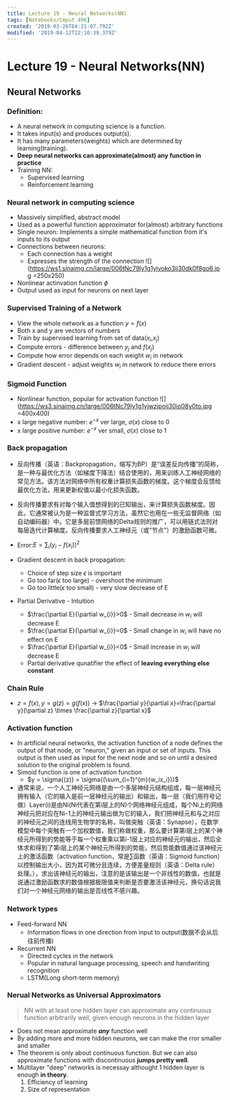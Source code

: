 ```yaml
---
title: Lecture 19 - Neural Networks(NN)
tags: [Notebooks/Cmput 496]
created: '2019-03-26T04:21:07.792Z'
modified: '2019-04-12T22:10:39.379Z'
---
```


# Lecture 19 - Neural Networks(NN)
## Neural Networks
### Definition:
  * A neural network in computing science is a function. 
  * It takes input(s) and produces output(s).
  * It has many parameters(weights) which are determined by learning(training).
  * **Deep neural networks can approximate(almost) any function in practice**
  * Training NN:
    * Supervised learning
    * Reinforcement learning

### Neural network in computing science
  * Massively simplified, abstract model
  * Used as a powerful function approximator for(almost) arbitrary functions
  * Single neuron: Implements a simple mathematical function from it's inputs to its output
  * Connections between neurons:
    * Each connection has a weight
    * Expresses the strength of the connection
    ![](https://ws1.sinaimg.cn/large/006tNc79ly1g1yjvoko3ij30dk0f8go6.jpg =250x250)
  * Nonlinear actinvation function $\phi$
  * Output used as input for neurons on next layer

### Supervised Training of a Network
  * View the whole network as a function $y=f(x)$
  * Both x and y are vectors of numbers
  * Train by supervised learning from set of data($x_i$,$x_j$)
  * Compute errors - difference between $y_j$ and $f(x_j)$
  * Compute how error depends on each weight $w_i$ in network
  * Gradient descent - adjust weights $w_i$ in network to reduce there errors

### Sigmoid Function
  * Nonlinear function, popular for activation function
  ![](https://ws3.sinaimg.cn/large/006tNc79ly1g1yjwzjpoij30io08y0to.jpg =400x400)
  * x large negative number: $e^{-x}$ ver large, $\sigma{(x)}$ close to 0
  * x large positive number: $e^{-x}$ ver small, $\sigma{(x)}$ close to 1

### Back propagation
  * 反向传播（英语：Backpropagation，缩写为BP）是“误差反向传播”的简称，是一种与最优化方法（如梯度下降法）结合使用的，用来训练人工神经网络的常见方法。该方法对网络中所有权重计算损失函数的梯度。这个梯度会反馈给最优化方法，用来更新权值以最小化损失函数。

  * 反向传播要求有对每个输入值想得到的已知输出，来计算损失函数梯度。因此，它通常被认为是一种监督式学习方法，虽然它也用在一些无监督网络（如自动编码器）中。它是多层前馈网络的Delta规则的推广，可以用链式法则对每层迭代计算梯度。反向传播要求人工神经元（或“节点”）的激励函数可微。

  * Error:$E=\sum_{i}\left(y_{i}-f\left(x_{i}\right)\right)^{2}$

  * Gradient descent in back propagation:
    * Choice of step size $\epsilon$ is important
    * Go too far($\epsilon$ too large) - overshoot the minimum
    * Go too little($\epsilon$ too small) - very slow decrease of E
  * Partial Derivative - Intuition
    * $\frac{\partial E}{\partial w_{i}}>0$ - Small decrease in $w_i$ will decrease E
    * $\frac{\partial E}{\partial w_{i}}=0$ - Small change in $w_i$ will have no effect on E
    * $\frac{\partial E}{\partial w_{i}}<0$ - Small increase in $w_i$ will decrease E
    * Partial derivative qunatifier the effect of **leaving everything else constant**

### Chain Rule
  * $z=f(x), y=g(z)=g(f(x))$ -> $\frac{\partial y}{\partial x}=\frac{\partial y}{\partial z} \times \frac{\partial z}{\partial x}$


### Activation function
  * In artificial neural networks, the activation function of a node defines the output of that node, or "neuron," given an input or set of inputs. This output is then used as input for the next node and so on until a desired solution to the original problem is found.
  * Simoid function is one of activation function
    * $y = \sigma{(z)} = \sigma{(\sum_{i=1}^{m}{w_ix_i})}$
  * 通常来说，一个人工神经元网络是由一个多层神经元结构组成，每一层神经元拥有输入（它的输入是前一层神经元的输出）和输出，每一层（我们用符号记做）Layer(i)是由Ni(Ni代表在第i层上的N)个网络神经元组成，每个Ni上的网络神经元把对应在Ni-1上的神经元输出做为它的输入，我们把神经元和与之对应的神经元之间的连线用生物学的名称，叫做突触（英语：Synapse），在数学模型中每个突触有一个加权数值，我们称做权重，那么要计算第i层上的某个神经元所得到的势能等于每一个权重乘以第i-1层上对应的神经元的输出，然后全体求和得到了第i层上的某个神经元所得到的势能，然后势能数值通过该神经元上的激活函数（activation function，常是∑函数（英语：Sigmoid function）以控制输出大小，因为其可微分且连续，方便差量规则（英语：Delta rule）处理。），求出该神经元的输出，注意的是该输出是一个非线性的数值，也就是说通过激励函数求的数值根据极限值来判断是否要激活该神经元，换句话说我们对一个神经元网络的输出是否线性不感兴趣。


### Network types
  * Feed-forward NN
    * Information flows in one direction from input to output(数据不会从后往前传播)
  * Recurrent NN
    * Directed cycles in the network
    * Popular in natural language processing, speech and handwriting recognition
    * LSTM(Long short-term memory) 

### Nerual Networks as Universal Approximators
> NN with at least one hidden layer can approximate any continuous function arbitrarily well, given enough neurons in the hidden layer

  * Does not mean approximate **_any_** function well
  * By adding more and more hidden neurons, we can make the rror smaller and smaller
  * The theorem is only about continuous function. But we can also approximate functions with discontinuous **jumps pretty well**.
  * Multilayer "deep" networks is necessay althought 1 hidden layer is enough **in theory**.
    1. Efficiency of learning
    2. Size of representation
    


  
  


